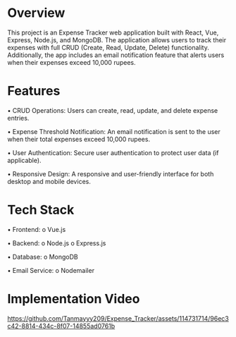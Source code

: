 # Overview
This project is an Expense Tracker web application built with React, Vue, Express, Node.js, and MongoDB. The application allows users to track their expenses with full CRUD (Create, Read, Update, Delete) functionality. Additionally, the app includes an email notification feature that alerts users when their expenses exceed 10,000 rupees.
# Features
•	CRUD Operations: Users can create, read, update, and delete expense entries.

•	Expense Threshold Notification: An email notification is sent to the user when their total expenses exceed 10,000 rupees.

•	User Authentication: Secure user authentication to protect user data (if applicable).

•	Responsive Design: A responsive and user-friendly interface for both desktop and mobile devices.
# Tech Stack

•	Frontend:
  o	Vue.js 
 
•	Backend:
 o	Node.js
 o	Express.js
 
•	Database:
 o	MongoDB
 
•	Email Service:
 o	Nodemailer 

 # Implementation Video
 https://github.com/Tanmayyy209/Expense_Tracker/assets/114731714/96ec3c42-8814-434c-8f07-14855ad0761b
 


